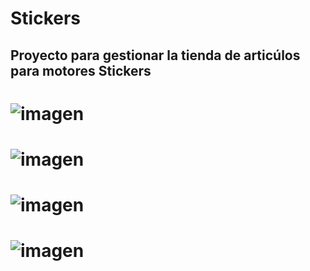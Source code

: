 # Stickers
## Proyecto para gestionar la tienda de articúlos para motores Stickers



# ![imagen](https://github.com/user-attachments/assets/1da06652-f509-4223-8cee-5b1b4e805792)

# ![imagen](https://github.com/user-attachments/assets/b6aa2004-bd3e-4bc1-b7f4-2b990fa992b2)

# ![imagen](https://github.com/user-attachments/assets/d88d1679-2cbb-4def-af57-940d85a717bf)

# ![imagen](https://github.com/user-attachments/assets/6976cac1-537b-4435-8d97-ab9c82620f06)



